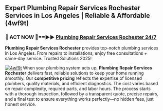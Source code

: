 ## Expert Plumbing Repair Services Rochester Services in Los Angeles | Reliable & Affordable (4wf9t)  

<h3>🚿 ACT NOW 🌟==►► <a href="https://tinyurl.com/2ne6vx2x" rel="nofollow">Plumbing Repair Services Rochester 24/7</a></h3>

**Plumbing Repair Services Rochester** provides top-notch plumbing services in Los Angeles. From repairs to installations, enjoy free consultations + same-day service. Trusted Solutions 2025!

[![4wf9t](https://i.imgur.com/4PFF4AK.jpeg)](https://tinyurl.com/2ne6vx2x)
When your plumbing system acts up, **Plumbing Repair Services Rochester** delivers fast, reliable solutions to keep your home running smoothly. Our **competitive pricing** reflects the expertise of licensed plumbers, quality materials, and efficient diagnostics. The cost varies based on repair complexity, required parts, and labor hours. The process starts with a thorough inspection, followed by a transparent quote, precise repairs, and a final test to ensure everything works perfectly—no hidden fees, just honest service.